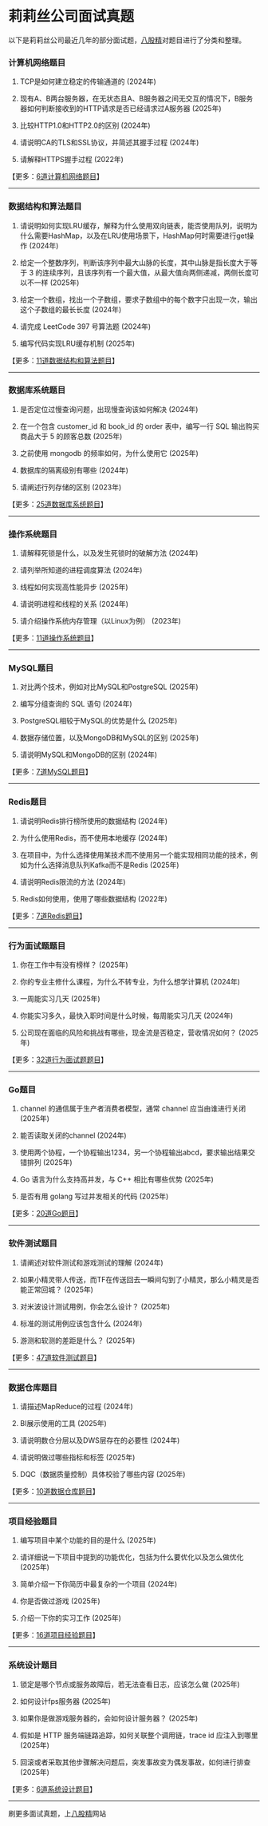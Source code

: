 # 莉莉丝公司面试真题

以下是莉莉丝公司最近几年的部分面试题，[八股精](https://www.bagujing.com)对题目进行了分类和整理。

### 计算机网络题目

1. TCP是如何建立稳定的传输通道的 (2024年) 

2. 现有A、B两台服务器，在无状态且A、B服务器之间无交互的情况下，B服务器如何判断接收到的HTTP请求是否已经请求过A服务器 (2025年) 

3. 比较HTTP1.0和HTTP2.0的区别 (2024年) 

4. 请说明CA的TLS和SSL协议，并简述其握手过程 (2024年) 

5. 请解释HTTPS握手过程 (2022年) 

【更多：[6道计算机网络题目](https://www.bagujing.com/companies)】


---

### 数据结构和算法题目

1. 请说明如何实现LRU缓存，解释为什么使用双向链表，能否使用队列，说明为什么需要HashMap，以及在LRU使用场景下，HashMap何时需要进行get操作 (2024年) 

2. 给定一个整数序列，判断该序列中最大山脉的长度，其中山脉是指长度大于等于 3 的连续序列，且该序列有一个最大值，从最大值向两侧递减，两侧长度可以不一样 (2025年) 

3. 给定一个数组，找出一个子数组，要求子数组中的每个数字只出现一次，输出这个子数组的最长长度 (2024年) 

4. 请完成 LeetCode 397 号算法题 (2024年) 

5. 编写代码实现LRU缓存机制 (2025年) 

【更多：[11道数据结构和算法题目](https://www.bagujing.com/companies)】


---

### 数据库系统题目

1. 是否定位过慢查询问题，出现慢查询该如何解决 (2024年) 

2. 在一个包含 customer_id 和 book_id 的 order 表中，编写一行 SQL 输出购买商品大于 5 的顾客总数 (2025年) 

3. 之前使用 mongodb 的频率如何，为什么使用它 (2025年) 

4. 数据库的隔离级别有哪些 (2024年) 

5. 请阐述行列存储的区别 (2023年) 

【更多：[25道数据库系统题目](https://www.bagujing.com/companies)】


---

### 操作系统题目

1. 请解释死锁是什么，以及发生死锁时的破解方法 (2024年) 

2. 请列举所知道的进程调度算法 (2024年) 

3. 线程如何实现高性能异步 (2025年) 

4. 请说明进程和线程的关系 (2024年) 

5. 请介绍操作系统内存管理（以Linux为例） (2023年) 

【更多：[11道操作系统题目](https://www.bagujing.com/companies)】


---

### MySQL题目

1. 对比两个技术，例如对比MySQL和PostgreSQL (2025年) 

2. 编写分组查询的 SQL 语句 (2024年) 

3. PostgreSQL相较于MySQL的优势是什么 (2025年) 

4. 数据存储位置，以及MongoDB和MySQL的区别 (2025年) 

5. 请说明MySQL和MongoDB的区别 (2024年) 

【更多：[7道MySQL题目](https://www.bagujing.com/companies)】


---

### Redis题目

1. 请说明Redis排行榜所使用的数据结构 (2024年) 

2. 为什么使用Redis，而不使用本地缓存 (2024年) 

3. 在项目中，为什么选择使用某技术而不使用另一个能实现相同功能的技术，例如为什么选择消息队列Kafka而不是Redis (2025年) 

4. 请说明Redis限流的方法 (2024年) 

5. Redis如何使用，使用了哪些数据结构 (2022年) 

【更多：[7道Redis题目](https://www.bagujing.com/companies)】


---

### 行为面试题题目

1. 你在工作中有没有榜样？ (2025年) 

2. 你的专业主修什么课程，为什么不转专业，为什么想学计算机 (2024年) 

3. 一周能实习几天 (2025年) 

4. 你能实习多久，最快入职时间是什么时候，每周能实习几天 (2024年) 

5. 公司现在面临的风险和挑战有哪些，现金流是否稳定，营收情况如何？ (2025年) 

【更多：[32道行为面试题题目](https://www.bagujing.com/companies)】


---

### Go题目

1. channel 的通信属于生产者消费者模型，通常 channel 应当由谁进行关闭 (2025年) 

2. 能否读取关闭的channel (2024年) 

3. 使用两个协程，一个协程输出1234，另一个协程输出abcd，要求输出结果交错排列 (2025年) 

4. Go 语言为什么支持高并发，与 C++ 相比有哪些优势 (2025年) 

5. 是否有用 golang 写过并发相关的代码 (2025年) 

【更多：[20道Go题目](https://www.bagujing.com/companies)】


---

### 软件测试题目

1. 请阐述对软件测试和游戏测试的理解 (2024年) 

2. 如果小精灵带人传送，而TF在传送回去一瞬间勾到了小精灵，那么小精灵是否能正常回城？ (2025年) 

3. 对米波设计测试用例，你会怎么设计？ (2025年) 

4. 标准的测试用例应该包含什么 (2024年) 

5. 游测和软测的差距是什么？ (2025年) 

【更多：[47道软件测试题目](https://www.bagujing.com/companies)】


---

### 数据仓库题目

1. 请描述MapReduce的过程 (2024年) 

2. BI展示使用的工具 (2025年) 

3. 请说明数仓分层以及DWS层存在的必要性 (2024年) 

4. 请说明做过哪些指标和标签 (2025年) 

5. DQC（数据质量控制）具体校验了哪些内容 (2025年) 

【更多：[10道数据仓库题目](https://www.bagujing.com/companies)】


---

### 项目经验题目

1. 编写项目中某个功能的目的是什么 (2025年) 

2. 请详细说一下项目中提到的功能优化，包括为什么要优化以及怎么做优化 (2025年) 

3. 简单介绍一下你简历中最复杂的一个项目 (2024年) 

4. 你是否做过游戏 (2025年) 

5. 介绍一下你的实习工作 (2025年) 

【更多：[16道项目经验题目](https://www.bagujing.com/companies)】


---

### 系统设计题目

1. 锁定是哪个节点或服务故障后，若无法查看日志，应该怎么做 (2025年) 

2. 如何设计fps服务器 (2025年) 

3. 如果你是做游戏服务器的，会如何设计服务器？ (2025年) 

4. 假如是 HTTP 服务端链路追踪，如何关联整个调用链，trace id 应注入到哪里 (2025年) 

5. 回滚或者采取其他步骤解决问题后，突发事故变为偶发事故，如何进行排查 (2025年) 

【更多：[6道系统设计题目](https://www.bagujing.com/companies)】


---

刷更多面试真题，上[八股精](https://www.bagujing.com)网站